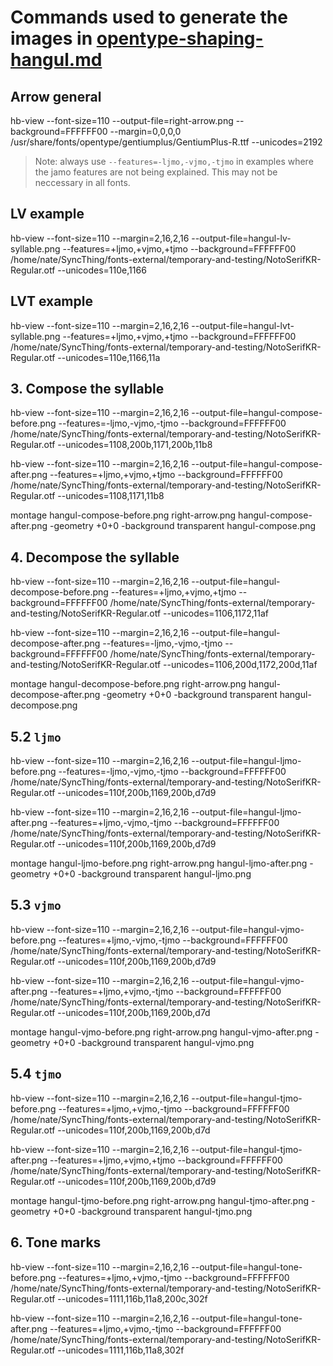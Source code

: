 # Commands used to generate the images in [opentype-shaping-hangul.md](../../opentype-shaping-hangul.md)

## Arrow general

hb-view --font-size=110 --output-file=right-arrow.png --background=FFFFFF00 --margin=0,0,0,0 /usr/share/fonts/opentype/gentiumplus/GentiumPlus-R.ttf --unicodes=2192


> Note: always use `--features=-ljmo,-vjmo,-tjmo` in examples where
> the jamo features are not being explained. This may not be
> neccessary in all fonts.


## LV example

hb-view --font-size=110 --margin=2,16,2,16 --output-file=hangul-lv-syllable.png --features=+ljmo,+vjmo,+tjmo --background=FFFFFF00 /home/nate/SyncThing/fonts-external/temporary-and-testing/NotoSerifKR-Regular.otf --unicodes=110e,1166


## LVT example

hb-view --font-size=110 --margin=2,16,2,16 --output-file=hangul-lvt-syllable.png --features=+ljmo,+vjmo,+tjmo --background=FFFFFF00 /home/nate/SyncThing/fonts-external/temporary-and-testing/NotoSerifKR-Regular.otf --unicodes=110e,1166,11a


## 3. Compose the syllable

hb-view --font-size=110 --margin=2,16,2,16 --output-file=hangul-compose-before.png --features=-ljmo,-vjmo,-tjmo --background=FFFFFF00 /home/nate/SyncThing/fonts-external/temporary-and-testing/NotoSerifKR-Regular.otf --unicodes=1108,200b,1171,200b,11b8

hb-view --font-size=110 --margin=2,16,2,16 --output-file=hangul-compose-after.png --features=+ljmo,+vjmo,+tjmo --background=FFFFFF00 /home/nate/SyncThing/fonts-external/temporary-and-testing/NotoSerifKR-Regular.otf --unicodes=1108,1171,11b8

montage hangul-compose-before.png right-arrow.png hangul-compose-after.png -geometry +0+0 -background transparent hangul-compose.png


## 4. Decompose the syllable

hb-view --font-size=110 --margin=2,16,2,16 --output-file=hangul-decompose-before.png --features=+ljmo,+vjmo,+tjmo --background=FFFFFF00 /home/nate/SyncThing/fonts-external/temporary-and-testing/NotoSerifKR-Regular.otf --unicodes=1106,1172,11af

hb-view --font-size=110 --margin=2,16,2,16 --output-file=hangul-decompose-after.png --features=-ljmo,-vjmo,-tjmo --background=FFFFFF00 /home/nate/SyncThing/fonts-external/temporary-and-testing/NotoSerifKR-Regular.otf --unicodes=1106,200d,1172,200d,11af

montage hangul-decompose-before.png right-arrow.png hangul-decompose-after.png -geometry +0+0 -background transparent hangul-decompose.png


## 5.2 `ljmo`

hb-view --font-size=110 --margin=2,16,2,16 --output-file=hangul-ljmo-before.png --features=-ljmo,-vjmo,-tjmo --background=FFFFFF00 /home/nate/SyncThing/fonts-external/temporary-and-testing/NotoSerifKR-Regular.otf --unicodes=110f,200b,1169,200b,d7d9

hb-view --font-size=110 --margin=2,16,2,16 --output-file=hangul-ljmo-after.png --features=+ljmo,-vjmo,-tjmo --background=FFFFFF00 /home/nate/SyncThing/fonts-external/temporary-and-testing/NotoSerifKR-Regular.otf --unicodes=110f,200b,1169,200b,d7d9

montage hangul-ljmo-before.png right-arrow.png hangul-ljmo-after.png -geometry +0+0 -background transparent hangul-ljmo.png


## 5.3 `vjmo`

hb-view --font-size=110 --margin=2,16,2,16 --output-file=hangul-vjmo-before.png --features=+ljmo,-vjmo,-tjmo --background=FFFFFF00 /home/nate/SyncThing/fonts-external/temporary-and-testing/NotoSerifKR-Regular.otf --unicodes=110f,200b,1169,200b,d7d9

hb-view --font-size=110 --margin=2,16,2,16 --output-file=hangul-vjmo-after.png --features=+ljmo,+vjmo,-tjmo --background=FFFFFF00 /home/nate/SyncThing/fonts-external/temporary-and-testing/NotoSerifKR-Regular.otf --unicodes=110f,200b,1169,200b,d7d

montage hangul-vjmo-before.png right-arrow.png hangul-vjmo-after.png -geometry +0+0 -background transparent hangul-vjmo.png


## 5.4 `tjmo`

hb-view --font-size=110 --margin=2,16,2,16 --output-file=hangul-tjmo-before.png --features=+ljmo,+vjmo,-tjmo --background=FFFFFF00 /home/nate/SyncThing/fonts-external/temporary-and-testing/NotoSerifKR-Regular.otf --unicodes=110f,200b,1169,200b,d7d

hb-view --font-size=110 --margin=2,16,2,16 --output-file=hangul-tjmo-after.png --features=+ljmo,+vjmo,+tjmo --background=FFFFFF00 /home/nate/SyncThing/fonts-external/temporary-and-testing/NotoSerifKR-Regular.otf --unicodes=110f,200b,1169,200b,d7d9

montage hangul-tjmo-before.png right-arrow.png hangul-tjmo-after.png -geometry +0+0 -background transparent hangul-tjmo.png


## 6. Tone marks

hb-view --font-size=110 --margin=2,16,2,16 --output-file=hangul-tone-before.png --features=+ljmo,+vjmo,-tjmo --background=FFFFFF00 /home/nate/SyncThing/fonts-external/temporary-and-testing/NotoSerifKR-Regular.otf --unicodes=1111,116b,11a8,200c,302f

hb-view --font-size=110 --margin=2,16,2,16 --output-file=hangul-tone-after.png --features=+ljmo,+vjmo,-tjmo --background=FFFFFF00 /home/nate/SyncThing/fonts-external/temporary-and-testing/NotoSerifKR-Regular.otf --unicodes=1111,116b,11a8,302f


































